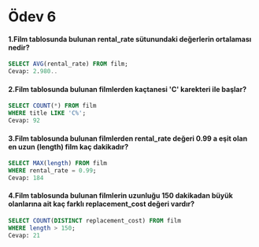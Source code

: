 # Ödev 6
#### 1.Film tablosunda bulunan rental_rate sütunundaki değerlerin ortalaması nedir?
```sql
SELECT AVG(rental_rate) FROM film;
Cevap: 2.980..
```
#### 2.Film tablosunda bulunan filmlerden kaçtanesi 'C' karekteri ile başlar?
```sql
SELECT COUNT(*) FROM film
WHERE title LIKE 'C%';
Cevap: 92
```
#### 3.Film tablosunda bulunan filmlerden rental_rate değeri 0.99 a eşit olan en uzun (length) film kaç dakikadır?
```sql
SELECT MAX(length) FROM film
WHERE rental_rate = 0.99;
Cevap: 184
```
#### 4.Film tablosunda bulunan filmlerin uzunluğu 150 dakikadan büyük olanlarına ait kaç farklı replacement_cost değeri vardır?
```sql
SELECT COUNT(DISTINCT replacement_cost) FROM film
WHERE length > 150;
Cevap: 21
```
